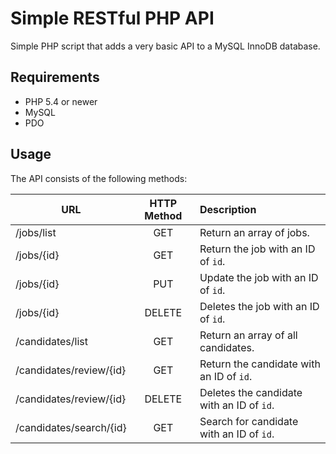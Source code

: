 # Simple RESTful PHP API

Simple PHP script that adds a very basic API to a MySQL InnoDB database.

## Requirements
  * PHP 5.4 or newer
  * MySQL
  * PDO

## Usage
The API consists of the following methods:

| URL | HTTP Method | Description |
| --- |:-----------:| :-----------|
| /jobs/list | GET | Return an array of jobs. |
| /jobs/{id} | GET | Return the job with an ID of `id`. |
| /jobs/{id} | PUT | Update the job with an ID of `id`. |
| /jobs/{id} | DELETE | Deletes the job with an ID of `id`. |
| /candidates/list | GET | Return an array of all candidates. |
| /candidates/review/{id} | GET | Return the candidate with an ID of `id`. |
| /candidates/review/{id} | DELETE | Deletes the candidate with an ID of `id`. |
| /candidates/search/{id} | GET | Search for candidate with an ID of `id`. |



